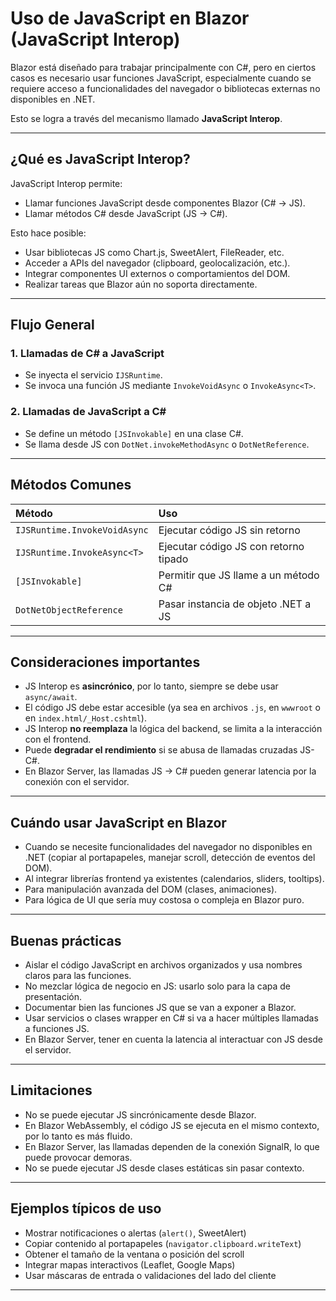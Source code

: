 
# Uso de JavaScript en Blazor (JavaScript Interop)

Blazor está diseñado para trabajar principalmente con C#, pero en ciertos casos es necesario usar funciones JavaScript, especialmente cuando se requiere acceso a funcionalidades del navegador o bibliotecas externas no disponibles en .NET.

Esto se logra a través del mecanismo llamado **JavaScript Interop**.

---

## ¿Qué es JavaScript Interop?

JavaScript Interop permite:

- Llamar funciones JavaScript desde componentes Blazor (C# → JS).
- Llamar métodos C# desde JavaScript (JS → C#).

Esto hace posible:
- Usar bibliotecas JS como Chart.js, SweetAlert, FileReader, etc.
- Acceder a APIs del navegador (clipboard, geolocalización, etc.).
- Integrar componentes UI externos o comportamientos del DOM.
- Realizar tareas que Blazor aún no soporta directamente.

---

## Flujo General

### 1. Llamadas de C# a JavaScript
- Se inyecta el servicio `IJSRuntime`.
- Se invoca una función JS mediante `InvokeVoidAsync` o `InvokeAsync<T>`.

### 2. Llamadas de JavaScript a C#
- Se define un método `[JSInvokable]` en una clase C#.
- Se llama desde JS con `DotNet.invokeMethodAsync` o `DotNetReference`.

---

## Métodos Comunes

| Método                        | Uso                                         |
|:---                           |:---                                         |
| `IJSRuntime.InvokeVoidAsync`  | Ejecutar código JS sin retorno               |
| `IJSRuntime.InvokeAsync<T>`   | Ejecutar código JS con retorno tipado        |
| `[JSInvokable]`               | Permitir que JS llame a un método C#         |
| `DotNetObjectReference`       | Pasar instancia de objeto .NET a JS          |

---

## Consideraciones importantes

- JS Interop es **asincrónico**, por lo tanto, siempre se debe usar `async/await`.
- El código JS debe estar accesible (ya sea en archivos `.js`, en `wwwroot` o en `index.html/_Host.cshtml`).
- JS Interop **no reemplaza** la lógica del backend, se limita a la interacción con el frontend.
- Puede **degradar el rendimiento** si se abusa de llamadas cruzadas JS-C#.
- En Blazor Server, las llamadas JS → C# pueden generar latencia por la conexión con el servidor.

---

## Cuándo usar JavaScript en Blazor

- Cuando se necesite funcionalidades del navegador no disponibles en .NET (copiar al portapapeles, manejar scroll, detección de eventos del DOM).
- Al integrar librerías frontend ya existentes (calendarios, sliders, tooltips).
- Para manipulación avanzada del DOM (clases, animaciones).
- Para lógica de UI que sería muy costosa o compleja en Blazor puro.

---

## Buenas prácticas

- Aislar el código JavaScript en archivos organizados y usa nombres claros para las funciones.
- No mezclar lógica de negocio en JS: usarlo solo para la capa de presentación.
- Documentar bien las funciones JS que se van a exponer a Blazor.
- Usar servicios o clases wrapper en C# si va a hacer múltiples llamadas a funciones JS.
- En Blazor Server, tener en cuenta la latencia al interactuar con JS desde el servidor.

---

## Limitaciones

- No se puede ejecutar JS sincrónicamente desde Blazor.
- En Blazor WebAssembly, el código JS se ejecuta en el mismo contexto, por lo tanto es más fluido.
- En Blazor Server, las llamadas dependen de la conexión SignalR, lo que puede provocar demoras.
- No se puede ejecutar JS desde clases estáticas sin pasar contexto.

---

## Ejemplos típicos de uso

- Mostrar notificaciones o alertas (`alert()`, SweetAlert)
- Copiar contenido al portapapeles (`navigator.clipboard.writeText`)
- Obtener el tamaño de la ventana o posición del scroll
- Integrar mapas interactivos (Leaflet, Google Maps)
- Usar máscaras de entrada o validaciones del lado del cliente

---

